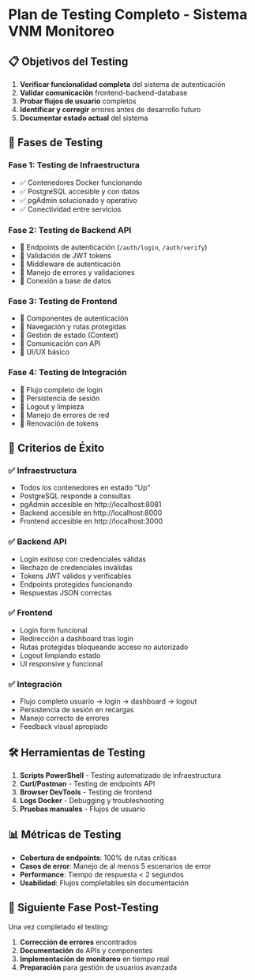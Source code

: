 # Plan de Testing Completo - Sistema VNM Monitoreo

## 📋 Objetivos del Testing

1. **Verificar funcionalidad completa** del sistema de autenticación
2. **Validar comunicación** frontend-backend-database
3. **Probar flujos de usuario** completos
4. **Identificar y corregir** errores antes de desarrollo futuro
5. **Documentar estado actual** del sistema

## 🔧 Fases de Testing

### Fase 1: Testing de Infraestructura
- ✅ Contenedores Docker funcionando
- ✅ PostgreSQL accesible y con datos
- ✅ pgAdmin solucionado y operativo
- ✅ Conectividad entre servicios

### Fase 2: Testing de Backend API
- 🔄 Endpoints de autenticación (`/auth/login`, `/auth/verify`)
- 🔄 Validación de JWT tokens
- 🔄 Middleware de autenticación
- 🔄 Manejo de errores y validaciones
- 🔄 Conexión a base de datos

### Fase 3: Testing de Frontend
- 🔄 Componentes de autenticación
- 🔄 Navegación y rutas protegidas
- 🔄 Gestión de estado (Context)
- 🔄 Comunicación con API
- 🔄 UI/UX básico

### Fase 4: Testing de Integración
- 🔄 Flujo completo de login
- 🔄 Persistencia de sesión
- 🔄 Logout y limpieza
- 🔄 Manejo de errores de red
- 🔄 Renovación de tokens

## 🎯 Criterios de Éxito

### ✅ Infraestructura
- Todos los contenedores en estado "Up"
- PostgreSQL responde a consultas
- pgAdmin accesible en http://localhost:8081
- Backend accesible en http://localhost:8000
- Frontend accesible en http://localhost:3000

### ✅ Backend API
- Login exitoso con credenciales válidas
- Rechazo de credenciales inválidas
- Tokens JWT válidos y verificables
- Endpoints protegidos funcionando
- Respuestas JSON correctas

### ✅ Frontend
- Login form funcional
- Redirección a dashboard tras login
- Rutas protegidas bloqueando acceso no autorizado
- Logout limpiando estado
- UI responsive y funcional

### ✅ Integración
- Flujo completo usuario → login → dashboard → logout
- Persistencia de sesión en recargas
- Manejo correcto de errores
- Feedback visual apropiado

## 🛠️ Herramientas de Testing

1. **Scripts PowerShell** - Testing automatizado de infraestructura
2. **Curl/Postman** - Testing de endpoints API
3. **Browser DevTools** - Testing de frontend
4. **Logs Docker** - Debugging y troubleshooting
5. **Pruebas manuales** - Flujos de usuario

## 📊 Métricas de Testing

- **Cobertura de endpoints**: 100% de rutas críticas
- **Casos de error**: Manejo de al menos 5 escenarios de error
- **Performance**: Tiempo de respuesta < 2 segundos
- **Usabilidad**: Flujos completables sin documentación

## 🚀 Siguiente Fase Post-Testing

Una vez completado el testing:
1. **Corrección de errores** encontrados
2. **Documentación** de APIs y componentes
3. **Implementación de monitoreo** en tiempo real
4. **Preparación** para gestión de usuarios avanzada
